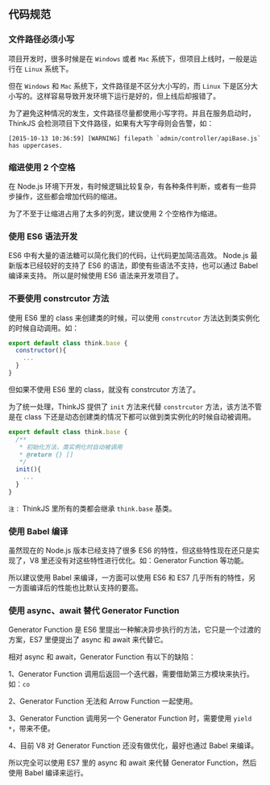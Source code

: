 ## 代码规范

### 文件路径必须小写

项目开发时，很多时候是在 `Windows` 或者 `Mac` 系统下，但项目上线时，一般是运行在 `Linux` 系统下。

但在 `Windows` 和 `Mac` 系统下，文件路径是不区分大小写的，而 `Linux` 下是区分大小写的。这样容易导致开发环境下运行是好的，但上线后却报错了。

为了避免这种情况的发生，文件路径尽量都使用小写字符。并且在服务启动时，ThinkJS 会检测项目下文件路径，如果有大写字母则会告警，如：

```text
[2015-10-13 10:36:59] [WARNING] filepath `admin/controller/apiBase.js` has uppercases.
```

### 缩进使用 2 个空格

在 Node.js 环境下开发，有时候逻辑比较复杂，有各种条件判断，或者有一些异步操作，这些都会增加代码的缩进。

为了不至于让缩进占用了太多的列宽，建议使用 2 个空格作为缩进。

### 使用 ES6 语法开发

ES6 中有大量的语法糖可以简化我们的代码，让代码更加简洁高效。
Node.js 最新版本已经较好的支持了 ES6 的语法，即使有些语法不支持，也可以通过 Babel 编译来支持。 所以是时候使用 ES6 语法来开发项目了。

### 不要使用 constrcutor 方法

使用 ES6 里的 class 来创建类的时候，可以使用 `constrcutor` 方法达到类实例化的时候自动调用。如：

```js
export default class think.base {
  constructor(){
    ...
  }
}
```

但如果不使用 ES6 里的 class，就没有 constrcutor 方法了。

为了统一处理，ThinkJS 提供了 `init` 方法来代替 `constrcutor` 方法，该方法不管是在 class 下还是动态创建类的情况下都可以做到类实例化的时候自动被调用。

```js
export default class think.base {
  /**
   * 初始化方法，类实例化时自动被调用
   * @return {} []
   */
  init(){
    ...
  }
}
```

`注：` ThinkJS 里所有的类都会继承 `think.base` 基类。

### 使用 Babel 编译

虽然现在的 Node.js 版本已经支持了很多 ES6 的特性，但这些特性现在还只是实现了，V8 里还没有对这些特性进行优化。如：Generator Function 等功能。

所以建议使用 Babel 来编译，一方面可以使用 ES6 和 ES7 几乎所有的特性，另一方面编译后的性能也比默认支持的要高。

### 使用 async、await 替代 Generator Function

Generator Function 是 ES6 里提出一种解决异步执行的方法，它只是一个过渡的方案，ES7 里便提出了 async 和 await 来代替它。

相对 async 和 await，Generator Function 有以下的缺陷：

1、Generator Function 调用后返回一个迭代器，需要借助第三方模块来执行。如：`co`

2、Generator Function 无法和 Arrow Function 一起使用。

3、Generator Function 调用另一个 Generator Function 时，需要使用 `yield *`，带来不便。

4、目前 V8 对 Generator Function 还没有做优化，最好也通过 Babel 来编译。

所以完全可以使用 ES7 里的 async 和 await 来代替 Generator Function，然后使用 Babel 编译来运行。